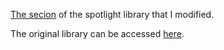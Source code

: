 [The secion](https://github.com/erfanz/zamanian.org/blob/50c9459f13219bca1ace1fc37a5b4d6475e22c0a/assets/js/modified%20spotlight%20source%20code/spotlight.js#L590-L596) of the spotlight library that I modified.

The original library can be accessed [here](https://github.com/nextapps-de/spotlight).